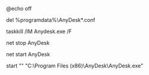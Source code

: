 @echo off

del %programdata%\AnyDesk\*.conf

taskkill /IM Anydesk.exe /F

net stop AnyDesk

net start AnyDesk

start "" "C:\Program Files (x86)\AnyDesk\AnyDesk.exe"
